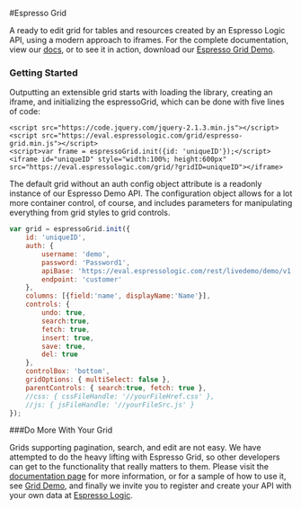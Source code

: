 #Espresso Grid

A ready to edit grid for tables and resources created by an Espresso Logic API, using a modern approach to iframes. For the complete documentation, view our [docs](http://docs.espressologic.com/espresso-grid), or to see it in action, download our [Espresso Grid Demo](https://github.com/EspressoLogicCafe/grid-demo).

### Getting Started
Outputting an extensible grid starts with loading the library, creating an iframe, and initializing the espressoGrid, which can be done with five lines of code:
```	
<script src="https://code.jquery.com/jquery-2.1.3.min.js"></script>
<script src="https://eval.espressologic.com/grid/espresso-grid.min.js"></script>
<script>var frame = espressoGrid.init({id: 'uniqueID'});</script>
<iframe id="uniqueID" style="width:100%; height:600px" src="https://eval.espressologic.com/grid/?gridID=uniqueID"></iframe>
```
The default grid without an auth config object attribute is a readonly instance of our Espresso Demo API. The configuration object allows for a lot more container control, of course, and includes parameters for manipulating everything from grid styles to grid controls.
```javascript
var grid = espressoGrid.init({
	id: 'uniqueID',
	auth: {
		username: 'demo',
		password: 'Password1',
		apiBase: 'https://eval.espressologic.com/rest/livedemo/demo/v1',
		endpoint: 'customer'
	},
	columns: [{field:'name', displayName:'Name'}],
	controls: {
		undo: true,
		search:true,
		fetch: true,
		insert: true,
		save: true,
		del: true
	},
	controlBox: 'bottom',
	gridOptions: { multiSelect: false },
	parentControls: { search:true, fetch: true },
	//css: { cssFileHandle: '//yourFileHref.css' },
	//js: { jsFileHandle: '//yourFileSrc.js' }
});
```

###Do More With Your Grid

Grids supporting pagination, search, and edit are not easy. We have attempted to do the heavy lifting with Espresso Grid, so other developers can get to the functionality that really matters to them. Please visit the [documentation page](http://docs.espressologic.com/espresso-grid) for more information, or for a sample of how to use it, see [Grid Demo](https://github.com/EspressoLogicCafe/grid-demo), and finally we invite you to register and create your API with your own data at [Espresso Logic](https://espressologic.com).